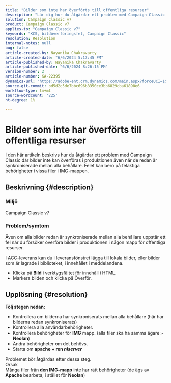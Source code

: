 ```yaml
---
title: "Bilder som inte har överförts till offentliga resurser"
description: "Lär dig hur du åtgärdar ett problem med Campaign Classic där alla bilder synkroniseras mellan alla behållare men inte överförs."
solution: Campaign Classic v7
product: Campaign Classic v7
applies-to: "Campaign Classic v7"
keywords: "KCS, bildöverföringsfel, Campaign Classic"
resolution: Resolution
internal-notes: null
bug: false
article-created-by: Nayanika Chakravarty
article-created-date: "6/6/2024 5:17:45 PM"
article-published-by: Nayanika Chakravarty
article-published-date: "6/6/2024 8:26:15 PM"
version-number: 2
article-number: KA-22395
dynamics-url: "https://adobe-ent.crm.dynamics.com/main.aspx?forceUCI=1&pagetype=entityrecord&etn=knowledgearticle&id=9cdeb2af-2824-ef11-840a-00224809adb3"
source-git-commit: bd5d2c5de7bbc696b8350ce3bb6829cba61898e6
workflow-type: tm+mt
source-wordcount: '225'
ht-degree: 1%

---
```


# Bilder som inte har överförts till offentliga resurser


I den här artikeln beskrivs hur du åtgärdar ett problem med Campaign Classic där bilder inte kan överföras i produktionen även när de redan är synkroniserade mellan alla behållare. Felet kan bero på felaktiga behörigheter i vissa filer i IMG-mappen.

## Beskrivning {#description}


### <b>Miljö </b>

Campaign Classic v7

### <b>Problem/symtom</b>

Även om alla bilder redan är synkroniserade mellan alla behållare uppstår ett fel när du försöker överföra bilder i produktionen i någon mapp för offentliga resurser.

I ACC-leverans kan du i leveransfönstret lägga till lokala bilder, eller bilder som är lagrade i biblioteket, i innehållet i meddelandena.

- Klicka på <b>Bild</b> i verktygsfältet för innehåll i HTML.
- Markera bilden och klicka på Överför.



## Upplösning {#resolution}

<b>Följ stegen nedan:</b>
- Kontrollera om bilderna har synkroniserats mellan alla behållare (här har bilderna redan synkroniserats)
- Kontrollera alla användarbehörigheter.
- Kontrollera behörigheter för <b>IMG</b> mapp. (alla filer ska ha samma ägare `>`  <b>Neolan</b>)
- Ändra behörigheter om det behövs.
- Starta om <b>apache + ren *nlserver</b>*


Problemet bör åtgärdas efter dessa steg.
<br>Orsak <br>
Många filer från<b> den </b><b>IMG-mapp</b> inte har rätt behörigheter (de ägs av <b>Apache</b> bearbeta, i stället för <b>Neolan</b>)
